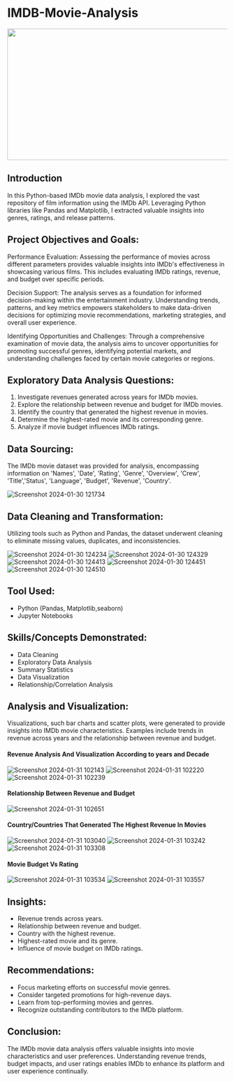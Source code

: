 # IMDB-Movie-Analysis
 <img src="https://github.com/corleonethe3rd/IMDB-Movie-Analysis/assets/73728752/908fd899-f751-4ddb-9b35-d2156079b3be" width="1024" height="300">

 

## Introduction
In this Python-based IMDb movie data analysis, I explored the vast repository of film information using the IMDb API. Leveraging Python libraries like Pandas and Matplotlib, I extracted valuable insights into genres, ratings, and release patterns. 

## Project Objectives and Goals:

Performance Evaluation:
Assessing the performance of movies across different parameters provides valuable insights into IMDb's effectiveness in showcasing various films. This includes evaluating IMDb ratings, revenue, and budget over specific periods.

Decision Support:
The analysis serves as a foundation for informed decision-making within the entertainment industry. Understanding trends, patterns, and key metrics empowers stakeholders to make data-driven decisions for optimizing movie recommendations, marketing strategies, and overall user experience.

Identifying Opportunities and Challenges:
Through a comprehensive examination of movie data, the analysis aims to uncover opportunities for promoting successful genres, identifying potential markets, and understanding challenges faced by certain movie categories or regions.

## Exploratory Data Analysis Questions:

1. Investigate revenues generated across years for IMDb movies.
2. Explore the relationship between revenue and budget for IMDb movies.
3. Identify the country that generated the highest revenue in movies.
4. Determine the highest-rated movie and its corresponding genre.
5. Analyze if movie budget influences IMDb ratings.

## Data Sourcing:
The IMDb movie dataset was provided for analysis, encompassing information on 'Names', 'Date', 'Rating', 'Genre', 'Overview', 'Crew', 'Title','Status', 'Language', 'Budget', 'Revenue', 'Country'.

![Screenshot 2024-01-30 121734](https://github.com/corleonethe3rd/IMDB-Movie-Analysis/assets/73728752/0a1c20bd-4479-4245-a27e-c487c90553dc)


## Data Cleaning and Transformation:
Utilizing tools such as Python and Pandas, the dataset underwent cleaning to eliminate missing values, duplicates, and inconsistencies. 

![Screenshot 2024-01-30 124234](https://github.com/corleonethe3rd/IMDB-Movie-Analysis/assets/73728752/3861a16e-d92f-486e-9a02-d0a962a7acb3)
![Screenshot 2024-01-30 124329](https://github.com/corleonethe3rd/IMDB-Movie-Analysis/assets/73728752/1c1cd8a1-f4c6-45ef-8939-494665a239ba)
![Screenshot 2024-01-30 124413](https://github.com/corleonethe3rd/IMDB-Movie-Analysis/assets/73728752/27bc89eb-e0d7-426f-b757-b0711d8924f7)
![Screenshot 2024-01-30 124451](https://github.com/corleonethe3rd/IMDB-Movie-Analysis/assets/73728752/8753e5ec-b54f-4bae-8305-5bf58b9b0587)
![Screenshot 2024-01-30 124510](https://github.com/corleonethe3rd/IMDB-Movie-Analysis/assets/73728752/3b753a0b-266c-4dbf-a71e-e721399c3684)



## Tool Used:
- Python (Pandas, Matplotlib,seaborn)
- Jupyter Notebooks

## Skills/Concepts Demonstrated:
- Data Cleaning
- Exploratory Data Analysis
- Summary Statistics
- Data Visualization
- Relationship/Correlation Analysis

## Analysis and Visualization:

Visualizations, such bar charts and scatter plots, were generated to provide insights into IMDb movie characteristics. Examples include trends in revenue across years and the relationship between revenue and budget.

#### Revenue Analysis And Visualization According to years and Decade
![Screenshot 2024-01-31 102143](https://github.com/corleonethe3rd/IMDB-Movie-Analysis/assets/73728752/58f363cc-f221-4931-a5e3-d2837a80775b)
![Screenshot 2024-01-31 102220](https://github.com/corleonethe3rd/IMDB-Movie-Analysis/assets/73728752/54183eb1-69ac-4e43-b2d2-f2187995419f)
![Screenshot 2024-01-31 102239](https://github.com/corleonethe3rd/IMDB-Movie-Analysis/assets/73728752/997ae2ea-20e0-4312-adef-f112d6471dc2)

#### Relationship Between Revenue and Budget
![Screenshot 2024-01-31 102651](https://github.com/corleonethe3rd/IMDB-Movie-Analysis/assets/73728752/f08b6bdd-e182-4900-8a41-5d8afa359ae9)

#### Country/Countries That Generated The Highest Revenue In Movies
![Screenshot 2024-01-31 103040](https://github.com/corleonethe3rd/IMDB-Movie-Analysis/assets/73728752/f51c5704-c65a-44e3-a4d0-618059ea6fb6)
![Screenshot 2024-01-31 103242](https://github.com/corleonethe3rd/IMDB-Movie-Analysis/assets/73728752/e9135126-c8f1-4232-a0c2-e814b44c0da4)
![Screenshot 2024-01-31 103308](https://github.com/corleonethe3rd/IMDB-Movie-Analysis/assets/73728752/e6191211-e35e-4dab-8b77-89b3f96a30a3)

#### Movie Budget Vs Rating
![Screenshot 2024-01-31 103534](https://github.com/corleonethe3rd/IMDB-Movie-Analysis/assets/73728752/f8804176-1fb3-4558-afaa-d3131b07867f)
![Screenshot 2024-01-31 103557](https://github.com/corleonethe3rd/IMDB-Movie-Analysis/assets/73728752/3559b4b6-1fb6-4843-a450-c43751338863)


## Insights:

- Revenue trends across years.
- Relationship between revenue and budget.
- Country with the highest revenue.
- Highest-rated movie and its genre.
- Influence of movie budget on IMDb ratings.

## Recommendations:

- Focus marketing efforts on successful movie genres.
- Consider targeted promotions for high-revenue days.
- Learn from top-performing movies and genres.
- Recognize outstanding contributors to the IMDb platform.

## Conclusion:

The IMDb movie data analysis offers valuable insights into movie characteristics and user preferences. Understanding revenue trends, budget impacts, and user ratings enables IMDb to enhance its platform and user experience continually.


